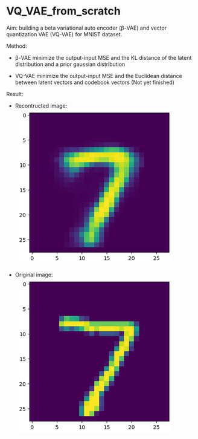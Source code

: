 # VQ_VAE_from_scratch
Aim: building a beta variational auto encoder (&beta;-VAE) and vector quantization VAE (VQ-VAE) for MNIST dataset.

Method:

+ &beta;-VAE minimize the output-input MSE and the KL distance of the latent distribution and a prior gaussian distribution

+ VQ-VAE minimize the output-input MSE and the Euclidean distance between latent vectors and codebook vectors (Not yet finished)

Result:

+ Recontructed image:
![Generated image](images/generated_image.png)

+ Original image:
![Original image](images/raw_image.png)
